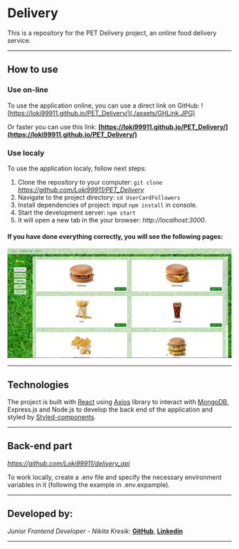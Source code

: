 # Delivery

This is a repository for the PET Delivery project, an online food delivery service.
***

## How to use

### Use on-line

To use the application online, you can use a direct link on GitHub:
![https://loki99911.github.io/PET_Delivery/](./assets/GHLink.JPG)

 Or faster you can use this link: **[https://loki99911.github.io/PET_Delivery/](https://loki99911.github.io/PET_Delivery/)**

### Use localy

To use the application localy, follow next steps:

1. Clone the repository to your computer: `git clone` *https://github.com/Loki99911/PET_Delivery*
2. Navigate to the project directory: `cd UserCardFollowers`
3. Install dependencies of project: input `npm install` in console.
4. Start the development server: `npm start`
5. It will open a new tab in the your browser: *http://localhost:3000*.

#### If you have done everything correctly, you will see the following pages:
![Main page](./assets/MainPage.JPG)
***

## Technologies

The project is built with [React](https://react.dev/) using [Axios](https://axios-http.com/) library to interact with [MongoDB](https://www.mongodb.com/), Express.js and Node.js to develop the back end of the application and styled by [Styled-components](https://styled-components.com/).
***

## Back-end part

*https://github.com/Loki99911/delivery_api*

To work locally, create a .env file and specify the necessary environment variables in it (following the example in .env.expample).
***

## Developed by:
_Junior Frontend Developer - Nikita Kresik_:
**[GitHub](https://github.com/Loki99911)**,
**[Linkedin](https://www.linkedin.com/feed/)**
***